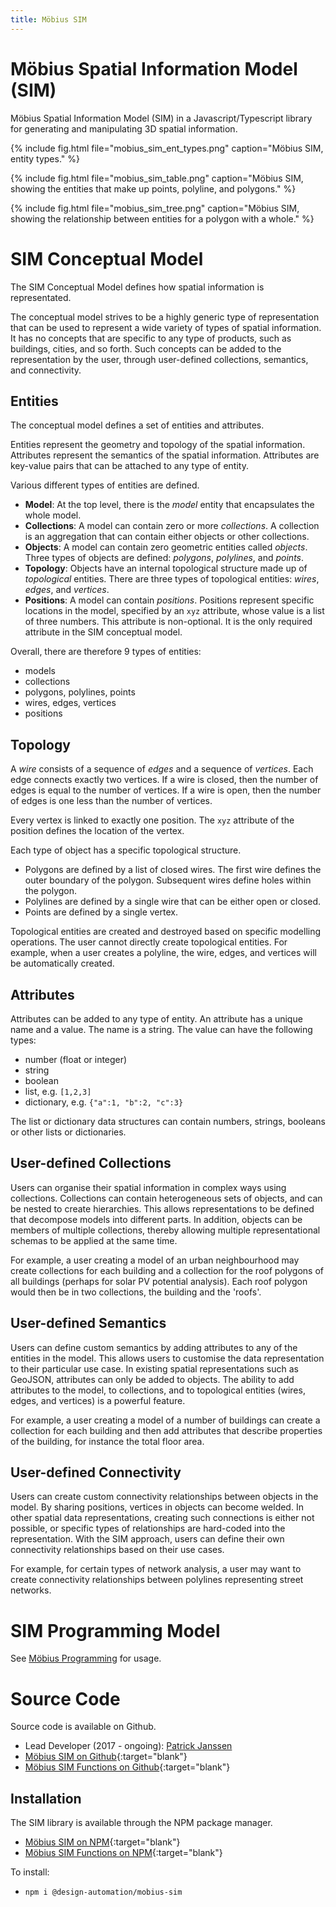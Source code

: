 ```yaml
---
title: Möbius SIM
---
```

# Möbius Spatial Information Model (SIM)

Möbius Spatial Information Model (SIM) in a Javascript/Typescript library for generating and
manipulating 3D spatial information. 

{% include fig.html 
file="mobius_sim_ent_types.png" 
caption="Möbius SIM, entity types." 
%}

{% include fig.html 
file="mobius_sim_table.png" 
caption="Möbius SIM, showing the entities that make up points, polyline, and polygons." 
%}

{% include fig.html 
file="mobius_sim_tree.png" 
caption="Möbius SIM, showing the relationship between entities for a polygon with a whole." 
%}

# SIM Conceptual Model

The SIM Conceptual Model defines how spatial information is representated. 

The conceptual model strives to be a highly generic type of representation that can be used to
represent a wide variety of types of spatial information. It has no concepts that are specific to
any type of products, such as buildings, cities, and so forth. Such concepts can be added to the
representation by the user, through user-defined collections, semantics, and connectivity.

## Entities

The conceptual model defines a set of entities and attributes. 

Entities represent the geometry and topology of the spatial information. Attributes represent the
semantics of the spatial information. Attributes are key-value pairs that can be attached to any
type of entity.

Various different types of entities are defined. 
- __Model__: At the top level, there is the _model_ entity that encapsulates the whole model. 
- __Collections__: A model can contain zero or more _collections_. A collection is an aggregation
  that can contain either objects or other collections.
- __Objects__: A model can contain zero geometric entities called _objects_. Three types of objects
  are defined: _polygons_, _polylines_, and _points_. 
- __Topology__: Objects have an internal topological structure made up of _topological_ entities.
  There are three types of topological entities: _wires_, _edges_, and _vertices_.
- __Positions__: A model can contain _positions_. Positions represent specific locations in the
  model, specified by an `xyz` attribute, whose value is a list of three numbers. This attribute is
  non-optional. It is the only required attribute in the SIM conceptual model. 

Overall, there are therefore 9 types of entities:
- models
- collections
- polygons, polylines, points 
- wires, edges, vertices 
- positions

## Topology

A _wire_ consists of a sequence of _edges_ and a sequence of _vertices_. Each edge connects exactly
two vertices. If a wire is closed, then the number of edges is equal to the number of vertices. If 
a wire is open, then the number of edges is one less than the number of vertices. 

Every vertex is linked to exactly one position. The `xyz` attribute of the position defines the
location of the vertex. 

Each type of object has a specific topological structure.  
- Polygons are defined by a list of closed wires. The first wire defines the outer boundary of the
  polygon. Subsequent wires define holes within the polygon.
- Polylines are defined by a single wire that can be either open or closed.
- Points are defined by a single vertex.

Topological entities are created and destroyed based on specific modelling operations. The user
cannot directly create topological entities. For example, when a user creates a polyline, the wire,
edges, and vertices will be automatically created.

## Attributes

Attributes can be added to any type of entity. An attribute has a unique name and a value. The name
is a string. The value can have the following types:
- number (float or integer)
- string
- boolean
- list, e.g. `[1,2,3]`
- dictionary, e.g. `{"a":1, "b":2, "c":3}`

The list or dictionary data structures can contain numbers, strings, booleans or other lists or
dictionaries. 

## User-defined Collections

Users can organise their spatial information in complex ways using collections. Collections can
contain heterogeneous sets of objects, and can be nested to create hierarchies. This allows
representations to be defined that decompose models into different parts. In addition, objects can
be members of multiple collections, thereby allowing multiple representational schemas to be
applied at the same time. 

For example, a user creating a model of an urban neighbourhood may create collections for each
building and a collection for the roof polygons of all buildings (perhaps for solar PV potential
analysis). Each roof polygon would then be in two collections, the building and the 'roofs'.

## User-defined Semantics

Users can define custom semantics by adding attributes to any of the entities in the model. This
allows users to customise the data representation to their particular use case. In existing spatial
representations such as GeoJSON, attributes can only be added to objects. The ability to add
attributes to the model, to collections, and to topological entities (wires, edges, and vertices) is
a powerful feature.

For example, a user creating a model of a number of buildings can create a collection for each
building and then add attributes that describe properties of the building, for instance the total
floor area. 

## User-defined Connectivity

Users can create custom connectivity relationships between objects in the model. By sharing
positions, vertices in objects can become welded. In other spatial data representations, creating
such connections is either not possible, or specific types of relationships are hard-coded into the
representation. With the SIM approach, users can define their own connectivity relationships based
on their use cases. 

For example, for certain types of network analysis, a user may want to create connectivity
relationships between polylines representing street networks. 

# SIM Programming Model

See [Möbius Programming](https://mobius.design-automation.net/pages/mobius_programming.html) for usage.

# Source Code

Source code is available on Github.

- Lead Developer (2017 - ongoing): [Patrick Janssen](http://patrick.janssen.name)
- [Möbius SIM on Github](https://github.com/design-automation/mobius-sim){:target="blank"}
- [Möbius SIM Functions on Github](https://github.com/design-automation/mobius-sim-funcs){:target="blank"}

## Installation

The SIM library is available through the NPM package manager.

- [Möbius SIM on NPM](https://www.npmjs.com/package/@design-automation/mobius-sim){:target="blank"}
- [Möbius SIM Functions on NPM](https://www.npmjs.com/package/@design-automation/mobius-sim-funcs){:target="blank"}

To install:
 - `npm i @design-automation/mobius-sim`